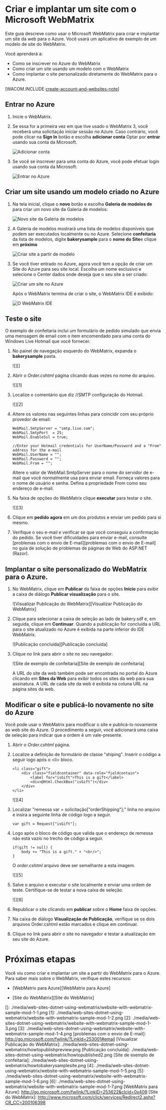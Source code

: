<properties linkid="develop-dotnet-website-with-webmatrix" urlDisplayName="Website with WebMatrix" pageTitle=".NET website with WebMatrix - Azure tutorials" metaKeywords="WebMatrix Azure, WebMatrix Azure, Azure web site WebMatrix, Azure website WebMatrix, Web Matrix Azure, WebMatrix Azure" description="Learn how to develop and deploy an Azure website with WebMatrix." metaCanonical="" services="web-sites" documentationCenter=".NET" title="Develop and deploy a website with Microsoft WebMatrix" authors="cephalin" solutions="" manager="wpickett" editor="" />

<tags ms.service="web-sites" ms.workload="web" ms.tgt_pltfrm="na" ms.devlang="dotnet" ms.topic="article" ms.date="01/01/1900" ms.author="cephalin"></tags>

# Criar e implantar um site com o Microsoft WebMatrix

Este guia descreve como usar o Microsoft WebMatrix para criar e implantar um site da web para o Azure. Você usará um aplicativo de exemplo de um modelo de site do WebMatrix.

Você aprenderá a:

-   Como se inscrever no Azure do WebMatrix
-   Como criar um site usando um modelo com o WebMatrix
-   Como implantar o site personalizado diretamente do WebMatrix para o Azure.

[WACOM.INCLUDE [create-account-and-websites-note][create-account-and-websites-note]]

## Entrar no Azure

1.  Inicie o WebMatrix.
2.  Se essa for a primeira vez em que tive usado o WebMatrix 3, você receberá uma solicitação iniciar sessão no Azure. Caso contrário, você pode clicar na **Sign In** botão e escolha **adicionar conta** Optar por **entrar** usando sua conta da Microsoft.

    ![Adicionar conta][Adicionar conta]

3.  Se você se inscrever para uma conta do Azure, você pode efetuar login usando sua conta da Microsoft:

    ![Entrar no Azure][Entrar no Azure]

## Criar um site usando um modelo criado no Azure

1.  Na tela inicial, clique o **novo** botão e escolha **Galeria de modelos de** para criar um novo site da Galeria de modelos:

    ![Novo site da Galeria de modelos][Novo site da Galeria de modelos]

2.  A Galeria de modelos mostrará uma lista de modelos disponíveis que podem ser executados localmente ou no Azure. Selecione **confeitaria** da lista de modelos, digite **bakerysample** para o **nome do Site**e clique em **próximo**

    ![Criar site a partir de modelo][Criar site a partir de modelo]

3.  Se você tiver entrado no Azure, agora você tem a opção de criar um Site do Azure para seu site local. Escolha um nome exclusivo e selecione o Center dados onde deseja que o seu site a ser criado:

    ![Criar um site no Azure][Criar um site no Azure]

    Após o WebMatrix termina de criar o site, o WebMatrix IDE é exibido:

    ![O WebMatrix IDE][O WebMatrix IDE]

## Teste o site

O exemplo de confeitaria inclui um formulário de pedido simulado que envia uma mensagem de email com o item encomendado para uma conta do Windows Live Hotmail que você fornecer.

1.  No painel de navegação esquerdo do WebMatrix, expanda o **bakerysample** pasta.

    ![][]

2.  Abrir o *Order.cshtml* página clicando duas vezes no nome do arquivo.

    ![][1]

3.  Localize o comentário que diz //SMTP configuração do Hotmail.

    ![][2]

4.  Altere os valores nas seguintes linhas para coincidir com seu próprio provedor de email:

        WebMail.SmtpServer = "smtp.live.com";
        WebMail.SmtpPort  = 25;
        WebMail.EnableSsl = true; 

        //Enter your Hotmail credentials for UserName/Password and a "From" address for the e-mail
        WebMail.UserName = "";
        WebMail.Password = "";
        WebMail.From = "";

    Altere o valor de WebMail.SmtpServer para o nome do servidor de e-mail que você normalmente usa para enviar email. Forneça valores para o nome de usuário e senha. Defina a propriedade From como seu endereço de e-mail.

5.  Na faixa de opções do WebMatrix clique **executar** para testar o site.

    ![][3]

6.  Clique em **pedido agora** em um dos produtos e enviar um pedido para si mesmo.

7.  Verifique o seu e-mail e verificar se que você conseguiu a confirmação do pedido. Se você tiver dificuldades para enviar e-mail, consulte [problemas com o envio de E-mail][problemas com o envio de E-mail] no guia de solução de problemas de páginas de Web do ASP.NET (Razor).

## Implantar o site personalizado do WebMatrix para o Azure.

1.  No WebMatrix, clique em **Publicar** da faixa de opções **Início** para exibir a caixa de diálogo **Publicar visualização** para o site.

    ![Visualizar Publicação do WebMatrix][Visualizar Publicação do WebMatrix]

2.  Clique para selecionar a caixa de seleção ao lado de bakery.sdf e, em seguida, clique em **Continuar**. Quando a publicação for concluída a URL para o site atualizado no Azure é exibida na parte inferior do IDE WebMatrix.

    ![Publicação concluída][Publicação concluída]

3.  Clique no link para abrir o site no seu navegador:

    ![Site de exemplo de confeitaria][Site de exemplo de confeitaria]

    A URL do site da web também pode ser encontrada no portal do Azure clicando em **Sites da Web** para exibir todos os sites da web para sua assinatura. A URL de cada site da web é exibida na coluna URL na página sites da web.

## Modificar o site e publicá-lo novamente no site do Azure

Você pode usar o WebMatrix para modificar o site e publicá-lo novamente ao web site do Azure. O procedimento a seguir, você adicionará uma caixa de seleção para indicar que a ordem é um vale-presente.

1.  Abrir o *Order.cshtml* página.

2.  Localize a definição de formulário de classe "shiping". Inserir o código a seguir logo após o \<li\> bloco.

        <li class="gift">
            <div class="fieldcontainer" data-role="fieldcontain">
                <label for="isGift">This is a gift</label>           
                <div>@Html.CheckBox("isGift")</div>
            </div>
        </li>

    ![][4]

3.  Localizar "remessa var = solicitação["orderShipping"];" linha no arquivo e insira a seguinte linha de código logo a seguir.

        var gift = Request["isGift"];

4.  Logo após o bloco de código que valida que o endereço de remessa não está vazio no trecho de código a seguir.

        if(gift != null) {
            body += "This is a gift." + "<br/>";
        }

    O *order.cshtml* arquivo deve ser semelhante a esta imagem.

    ![][5]

5.  Salve o arquivo e executar o site localmente e enviar uma ordem de teste. Certifique-se de testar a nova caixa de seleção.

    ![][6]

6.  Republicar o site clicando em **publicar** sobre o **Home** faixa de opções.

7.  Na caixa de diálogo **Visualização de Publicação**, verifique se os dois arquivos Order.cshtml estão marcados e clique em continuar.

8.  Clique no link para abrir o site no navegador e testar a atualização em seu site do Azure.

# Próximas etapas

Você viu como criar e implantar um site a partir do WebMatrix para o Azure. Para saber mais sobre o WebMatrix, verifique estes recursos:

-   [WebMatrix para Azure][WebMatrix para Azure]

-   [Site do WebMatrix][Site do WebMatrix]

  [create-account-and-websites-note]: ../includes/create-account-and-websites-note.md
  [Adicionar conta]: ./media/web-sites-dotnet-using-webmatrix/webmatrix-add-account.png
  [Entrar no Azure]: ./media/web-sites-dotnet-using-webmatrix/webmatrix-sign-in.png
  [Novo site da Galeria de modelos]: ./media/web-sites-dotnet-using-webmatrix/webmatrix-site-from-template.png
  [Criar site a partir de modelo]: ./media/web-sites-dotnet-using-webmatrix/webmatrix-site-from-template-details.png
  [Criar um site no Azure]: ./media/web-sites-dotnet-using-webmatrix/webmatrix-site-from-template-azure.png
  [O WebMatrix IDE]: ./media/web-sites-dotnet-using-webmatrix/howtowebmatrixide.png
  []: ./media/web-sites-dotnet-using-webmatrix/website-with-webmatrix-sample-mod-1-1.png
  [1]: ./media/web-sites-dotnet-using-webmatrix/website-with-webmatrix-sample-mod-1-2.png
  [2]: ./media/web-sites-dotnet-using-webmatrix/website-with-webmatrix-sample-mod-1-3.png
  [3]: ./media/web-sites-dotnet-using-webmatrix/website-with-webmatrix-sample-mod-1-4.png
  [problemas com o envio de E-mail]: http://go.microsoft.com/fwlink/?LinkId=253001#email
  [Visualizar Publicação do WebMatrix]: ./media/web-sites-dotnet-using-webmatrix/howtopublishpreview.png
  [Publicação concluída]: ./media/web-sites-dotnet-using-webmatrix/howtopublished2.png
  [Site de exemplo de confeitaria]: ./media/web-sites-dotnet-using-webmatrix/howtobakerysamplesite.png
  [4]: ./media/web-sites-dotnet-using-webmatrix/website-with-webmatrix-sample-mod-1-5.png
  [5]: ./media/web-sites-dotnet-using-webmatrix/website-with-webmatrix-sample-mod-1-6.png
  [6]: ./media/web-sites-dotnet-using-webmatrix/website-with-webmatrix-sample-mod-1-7.png
  [WebMatrix para Azure]: http://go.microsoft.com/fwlink/?LinkID=253622&clcid=0x409
  [Site do WebMatrix]: http://www.microsoft.com/click/services/Redirect2.ashx?CR_CC=200106398
